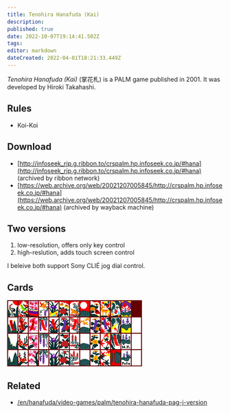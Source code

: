 ```yaml
---
title: Tenohira Hanafuda (Kai)
description: 
published: true
date: 2022-10-07T19:14:41.502Z
tags: 
editor: markdown
dateCreated: 2022-04-01T18:21:33.449Z
---
```


_Tenohira Hanafuda (Kai)_ (<span lang='ja'>掌花札</span>) is a PALM game published in 2001.
It was developed by Hiroki Takahashi.

## Rules
- Koi-Koi

## Download
- [http://infoseek_rip.g.ribbon.to/crspalm.hp.infoseek.co.jp/#hana](http://infoseek_rip.g.ribbon.to/crspalm.hp.infoseek.co.jp/#hana) (archived by ribbon network)
- [https://web.archive.org/web/20021207005845/http://crspalm.hp.infoseek.co.jp/#hana](https://web.archive.org/web/20021207005845/http://crspalm.hp.infoseek.co.jp/#hana) (archived by wayback machine)

## Two versions
1. low-resolution, offers only key control
2. high-reslution, adds touch screen control

I beleive both support Sony CLIÉ jog dial control.

## Cards

![hana_kai_cards.png](/hana_kai_cards.png)

## Related
- [/en/hanafuda/video-games/palm/tenohira-hanafuda-pag-j-version](/en/hanafuda/video-games/palm/tenohira-hanafuda-pag-j-version)